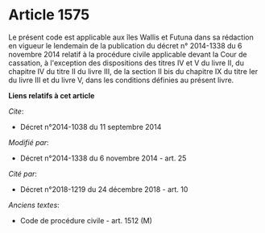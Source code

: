 # Article 1575

Le présent code est applicable aux îles Wallis et Futuna dans sa rédaction en vigueur le lendemain de la publication du
décret n° 2014-1338 du 6 novembre 2014 relatif à la procédure civile applicable devant la Cour de cassation, à l'exception
des dispositions des titres IV et V du livre II, du chapitre IV du titre II du livre III, de la section II bis du chapitre IX
du titre Ier du livre III et du livre V, dans les conditions définies au présent livre.

**Liens relatifs à cet article**

_Cite_:

  - Décret n°2014-1038 du 11 septembre 2014

_Modifié par_:

  - Décret n°2014-1338 du 6 novembre 2014 - art. 25

_Cité par_:

  - Décret n°2018-1219 du 24 décembre 2018 - art. 10

_Anciens textes_:

  - Code de procédure civile - art. 1512 (M)
